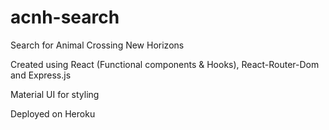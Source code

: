 # acnh-search
Search for Animal Crossing New Horizons

Created using React (Functional components & Hooks), React-Router-Dom and Express.js

Material UI for styling

Deployed on Heroku
